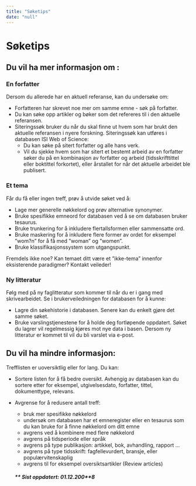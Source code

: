 ```yaml
---
title: "Søketips"
date: "null"
---
```


# Søketips

## **Du vil ha mer informasjon om :**

### **En forfatter**

Dersom du allerede har en aktuell referanse, kan du undersøke om:

- Forfatteren har skrevet noe mer om samme emne - søk på forfatter.
- Du kan søke opp artikler og bøker som det refereres til i den aktuelle referansen.
- Siteringssøk bruker du når du skal finne ut hvem som har brukt den aktuelle referansen i nyere forskning. Siteringssøk kan utføres i databasen ISI Web of Science:
    - Du kan søke på sitert forfatter og alle hans verk.
    - Vil du sjekke hvem som har sitert et bestemt arbeid av en forfatter søker du på en kombinasjon av forfatter og arbeid (tidsskrifttittel eller boktittel forkortet), eller årstallet for når det aktuelle arbeidet ble publisert.

### Et tema

Får du få eller ingen treff, prøv å utvide søket ved å:

- Lage mer generelle nøkkelord og prøv alternative synonymer.
- Bruke spesifikke emneord for databasen ved å se om databasen bruker tesaurus.
- Bruke trunkering for å inkludere flertallsformen eller sammensatte ord.
- Bruke maskering for å inkludere flere former av ordet for eksempel ”wom?n” for å få med ”woman” og ”women”.
- Bruke klassifikasjonssystem som utgangspunkt.

Fremdels ikke noe? Kan temaet ditt være et ”ikke-tema” innenfor eksisterende paradigmer? Kontakt veileder!

### Ny litteratur

Følg med på ny faglitteratur som kommer til når du er i gang med skrivearbeidet. Se i brukerveiledningen for databasen for å kunne:

- Lagre din søkehistorie i databasen. Senere kan du enkelt gjøre det samme søket.
- Bruke varslingstjenestene for å holde deg fortløpende oppdatert. Søket du lagrer vil regelmessig kjøres mot nye data i basen. Dersom ny litteratur er kommet til vil du bli varslet via e-post.

## **Du vil ha mindre informasjon:**

Trefflisten er uoversiktlig eller for lang. Du kan:

- Sortere listen for å få bedre oversikt. Avhengig av databasen kan du sortere etter for eksempel, utgivelsesdato, forfatter, tittel, dokumenttype, relevans.
- Avgrense for å redusere antall treff:
    
    - bruk mer spesifikke nøkkelord
    - undersøk om databasen har et emneregister eller en tesaurus som du kan bruke for å finne nøkkelord om ditt emne
    - avgrens ved å kombinere med flere nøkkelord
    - avgrens på tidsperiode eller språk
    - avgrens på type publikasjon: artikkel, bok, avhandling, rapport ...
    - avgrens på type tidsskrift: fagfellevurdert, bransje, eller populærvitenskaplig
    - avgrens til for eksempel oversiktsartikler (Review articles)
    
    ##### ** Sist oppdatert: 01.12.200**8
